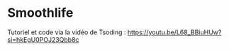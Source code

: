 # Smoothlife

Tutoriel et code via la vidéo de Tsoding : <https://youtu.be/L68_BBiuHUw?si=hkEgU0POJ23Qbb8c>
